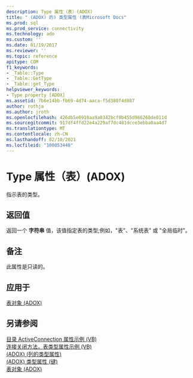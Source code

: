 ```yaml
---
description: Type 属性（表）(ADOX)
title: " (ADOX) 的) 类型属性 (表Microsoft Docs"
ms.prod: sql
ms.prod_service: connectivity
ms.technology: ado
ms.custom: ''
ms.date: 01/19/2017
ms.reviewer: ''
ms.topic: reference
apitype: COM
f1_keywords:
- _Table::Type
- _Table::GetType
- _Table::get_Type
helpviewer_keywords:
- Type property [ADOX]
ms.assetid: 7b6e14bb-fb69-4d74-aaca-f5d380f4d887
author: rothja
ms.author: jroth
ms.openlocfilehash: 426db5e6918aa9a0342bcf0b455d986268de011d
ms.sourcegitcommit: 917df4ffd22e4a229af7dc481dcce3ebba0aa4d7
ms.translationtype: MT
ms.contentlocale: zh-CN
ms.lasthandoff: 02/10/2021
ms.locfileid: "100053448"
---
```

# <a name="type-property-table-adox"></a>Type 属性（表）(ADOX)
指示表的类型。  
  
## <a name="return-values"></a>返回值  
 返回一个 **字符串** 值，该值指定表的类型;例如，"表"、"系统表" 或 "全局临时"。  
  
## <a name="remarks"></a>备注  
 此属性是只读的。  
  
## <a name="applies-to"></a>应用于  
 [表对象 (ADOX)](./table-object-adox.md)  
  
## <a name="see-also"></a>另请参阅  
 [目录 ActiveConnection 属性示例 (VB) ](./catalog-activeconnection-property-example-vb.md)   
 [连接关闭方法，表类型属性示例 (VB) ](./connection-close-method-table-type-property-example-vb.md)   
 [ (ADOX)  (列的类型属性) ](./type-property-column-adox.md)   
 [ (ADOX) 类型属性 (键) ](./type-property-key-adox.md)   
 [表对象 (ADOX)](./table-object-adox.md)